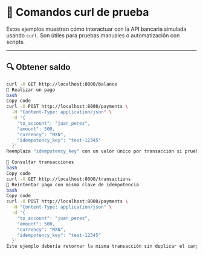 # 🧪 Comandos curl de prueba

Estos ejemplos muestran cómo interactuar con la API bancaria simulada usando `curl`. Son útiles para pruebas manuales o automatización con scripts.

---

## 🔍 Obtener saldo

```bash
curl -X GET http://localhost:8000/balance
💸 Realizar un pago
bash
Copy code
curl -X POST http://localhost:8000/payments \
  -H "Content-Type: application/json" \
  -d '{
    "to_account": "juan_perez",
    "amount": 500,
    "currency": "MXN",
    "idempotency_key": "test-12345"
  }'
Reemplaza "idempotency_key" con un valor único por transacción si pruebas múltiples veces.

📄 Consultar transacciones
bash
Copy code
curl -X GET http://localhost:8000/transactions
🔁 Reintentar pago con misma clave de idempotencia
bash
Copy code
curl -X POST http://localhost:8000/payments \
  -H "Content-Type: application/json" \
  -d '{
    "to_account": "juan_perez",
    "amount": 500,
    "currency": "MXN",
    "idempotency_key": "test-12345"
  }'
Este ejemplo debería retornar la misma transacción sin duplicar el cargo.

